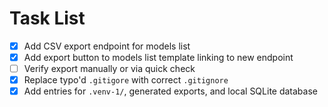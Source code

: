 # Task List

- [x] Add CSV export endpoint for models list
- [x] Add export button to models list template linking to new endpoint
- [ ] Verify export manually or via quick check
- [x] Replace typo'd `.gitigore` with correct `.gitignore`
- [x] Add entries for `.venv-1/`, generated exports, and local SQLite database
